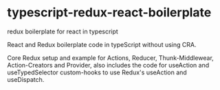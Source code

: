 # typescript-redux-react-boilerplate
redux boilerplate for react in typescript

React and Redux boilerplate code in typeScript without using CRA.

Core Redux setup and example for Actions, Reducer, Thunk-Middlewear, Action-Creators and Provider, also includes the code for useAction and useTypedSelector custom-hooks to use Redux's useAction and useDispatch.
